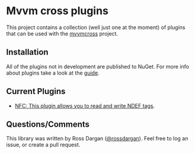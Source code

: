 Mvvm cross plugins
==================

This project contains a collection (well just one at the moment) of plugins that can be used with the [mvvmcross](https://github.com/MvvmCross/MvvmCross) project.

Installation
----------------
All of the plugins not in development are published to NuGet. For more info about plugins take a look at the [guide](https://github.com/MvvmCross/MvvmCross/wiki/MvvmCross-plugins).

Current Plugins
---------------------
* [NFC: This plugin allows you to read and write NDEF tags](https://github.com/rossdargan/MvxPlugins/blob/master/NFC/README.md).

Questions/Comments
-------------------
This library was written by Ross Dargan ([@rossdargan](https://twitter.com/rossdargan/)). Feel free to log an issue, or create a pull request.